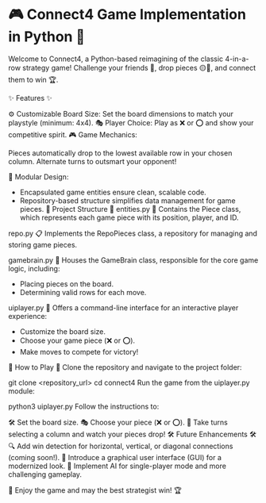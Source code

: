 <h1>🎮 Connect4 Game Implementation in Python 🎲</h1>

Welcome to Connect4, a Python-based reimagining of the classic 4-in-a-row strategy game!
Challenge your friends 👫, drop pieces 🟡🔴, and connect them to win 🏆.

✨ Features ✨

⚙️ Customizable Board Size: Set the board dimensions to match your playstyle (minimum: 4x4).
🎭 Player Choice: Play as ❌ or ⭕ and show your competitive spirit.
🎮 Game Mechanics:

Pieces automatically drop to the lowest available row in your chosen column.
Alternate turns to outsmart your opponent!

🧩 Modular Design:

- Encapsulated game entities ensure clean, scalable code.
- Repository-based structure simplifies data management for game pieces.
📂 Project Structure 📂
entities.py
🧱 Contains the Piece class, which represents each game piece with its position, player, and ID.

repo.py
📋 Implements the RepoPieces class, a repository for managing and storing game pieces.

gamebrain.py
🧠 Houses the GameBrain class, responsible for the core game logic, including:

- Placing pieces on the board.
- Determining valid rows for each move.

uiplayer.py
🎨 Offers a command-line interface for an interactive player experience:

- Customize the board size.
- Choose your game piece (❌ or ⭕).
- Make moves to compete for victory!

🚀 How to Play 🚀
Clone the repository and navigate to the project folder:

git clone <repository_url>
cd connect4
Run the game from the uiplayer.py module:

python3 uiplayer.py
Follow the instructions to:

🛠️ Set the board size.
🎭 Choose your piece (❌ or ⭕).
🎲 Take turns selecting a column and watch your pieces drop!
🛠️ Future Enhancements 🛠️
🔍 Add win detection for horizontal, vertical, or diagonal connections (coming soon!).
🎨 Introduce a graphical user interface (GUI) for a modernized look.
🤖 Implement AI for single-player mode and more challenging gameplay.

🎉 Enjoy the game and may the best strategist win! 🏆
